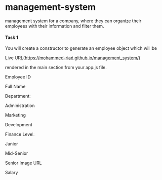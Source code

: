 # management-system


management system for a company, where they can organize their employees with their information and filter them.

<h4>Task 1</h4>
You will create a constructor to generate an employee object which will be

Live URL(https://mohammed-riad.github.io/management_system/)

rendered in the main section from your app.js file.

Employee ID

Full Name

Department:

Administration

Marketing

Development

Finance
Level:

Junior

Mid-Senior

Senior
Image URL

Salary


